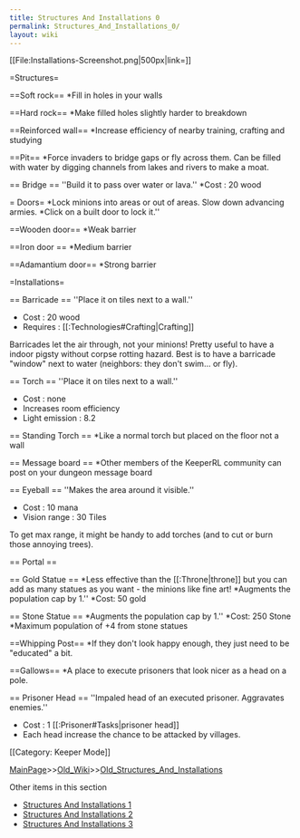 ```yaml
---
title: Structures And Installations 0
permalink: Structures_And_Installations_0/
layout: wiki
---
```

[[File:Installations-Screenshot.png|500px|link=]]

=Structures=

==Soft rock==
*Fill in holes in your walls

==Hard rock==
*Make filled holes slightly harder to breakdown

==Reinforced wall==
*Increase efficiency of nearby training, crafting and studying

==Pit==
*Force invaders to bridge gaps or fly across them. Can be filled with water by digging channels from lakes and rivers to make a moat.

== Bridge ==
''Build it to pass over water or lava.''
*Cost : 20 wood

= Doors=
*Lock minions into areas or out of areas. Slow down advancing armies.
*Click on a built door to lock it.''

==Wooden door==
*Weak barrier

==Iron door ==
*Medium barrier

==Adamantium door==
*Strong barrier

=Installations=

== Barricade ==
''Place it on tiles next to a wall.''
* Cost : 20 wood
* Requires : [[:Technologies#Crafting|Crafting]]

Barricades let the air through, not your minions! Pretty useful to have a indoor pigsty without corpse rotting hazard. Best is to have a barricade &quot;window&quot; next to water (neighbors: they don't swim... or fly).

== Torch ==
''Place it on tiles next to a wall.''
* Cost : none
* Increases room efficiency
* Light emission : 8.2

== Standing Torch ==
*Like a normal torch but placed on the floor not a wall

== Message board ==
*Other members of the KeeperRL community can post on your dungeon message board

== Eyeball ==
''Makes the area around it visible.''
* Cost : 10 mana
* Vision range : 30 Tiles

To get max range, it might be handy to add torches (and to cut or burn those annoying trees).

== Portal ==

== Gold Statue ==
*Less effective than the [[:Throne|throne]] but you can add as many statues as you want - the minions like fine art!
*Augments the population cap by 1.''
*Cost: 50 gold

== Stone Statue ==
*Augments the population cap by 1.''
*Cost: 250 Stone
*Maximum population of +4 from stone statues

==Whipping Post==
*If they don't look happy enough, they just need to be &quot;educated&quot; a bit.

==Gallows==
*A place to execute prisoners that look nicer as a head on a pole.

== Prisoner Head ==
''Impaled head of an executed prisoner. Aggravates enemies.''
* Cost : 1 [[:Prisoner#Tasks|prisoner head]]
* Each head increase the chance to be attacked by villages.

[[Category: Keeper Mode]]

[MainPage](/keeperrl_wiki/ "wikilink")>>[Old_Wiki](/keeperrl_wiki/Old_Wiki "wikilink")>>[Old_Structures_And_Installations](/keeperrl_wiki/Old_Structures_And_Installations "wikilink")

Other items in this section
-    [Structures And Installations 1](/keeperrl_wiki/Structures_And_Installations_1 "wikilink")
-    [Structures And Installations 2](/keeperrl_wiki/Structures_And_Installations_2 "wikilink")
-    [Structures And Installations 3](/keeperrl_wiki/Structures_And_Installations_3 "wikilink")
